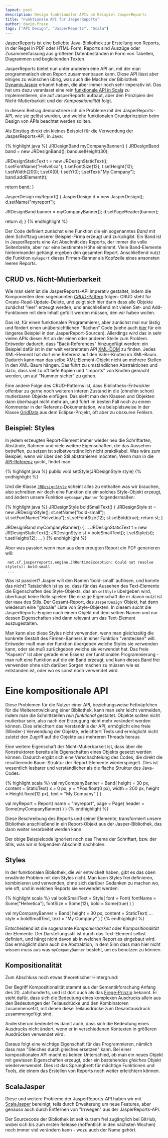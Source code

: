 ```yaml
---
layout: post
description: Design funktionaler APIs am Beispiel JasperReports
title: "Funktionale API für JasperReports"
author: david-frese
tags: ["API Design", "JasperReports", "Scala"]
---
```


[JasperReports](http://www.jaspersoft.com/reporting) ist eine beliebte
Java-Bibliothek zur Erstellung von Reports, in der Regel in PDF oder
HTML-Form. Reports sind Auszüge oder Zusammenfassung aus größeren
Datenbeständen in Form von Tabellen, Diagrammen und begleitenden
Texten.

JasperReports bietet nun unter anderem eine API an, mit der man
programmatisch einen Report zusammenbauen kann. Diese API lässt aber
einiges zu wünschen übrig, was auch die Macher der Bibliothek
[DynamicJasper](http://dynamicjasper.com/) erkannt haben, die aber
immer noch sehr imperativ ist. Das hat uns dazu veranlasst eine rein
[funktionale API in
Scala](https://github.com/active-group/ScalaJasper) zu implementieren,
die auf JasperReports aufbaut, aber den Prinzipien der
Nicht-Mutierbarkeit und der _Kompositionalität_ folgt.

In diesem Beitrag demonstriere ich die Probleme mit der
JasperReports-API, wie sie gelöst wurden, und welche funktionalen
Grundprinzipien beim Design von APIs beachtet werden sollten.

<!-- more start -->

Als Einstieg direkt ein kleines Beispiel für die Verwendung der
JasperReports-API, in Java:

{% highlight java %}
JRDesignBand myCompanyBanner() {
  JRDesignBand band = new JRDesignBand();
  band.setHeight(30);
  
  JRDesignStaticText t = new JRDesignStaticText();
  t.setFontName("Helvetica");
  t.setFontSize(12);
  t.setHeight(12);
  t.setWidth(200);
  t.setX(0);
  t.setY(0);
  t.setText("My Company");
  band.addElement(t);

  return band;
}

JasperDesign myReport() {
  JasperDesign d = new JasperDesign();
  d.setName("myreport");

  JRDesignBand banner = myCompanyBanner();
  d.setPageHeader(banner);

  return d;
}
{% endhighlight %}

Der Code definiert zunächst eine Funktion die ein sogenanntes
_Band_ mit dem Schriftzug unserer Beispiel-Firma erzeugt und
zurückgibt. Ein Band ist in JasperReports eine Art Abschnitt des
Reports, der immer die volle Seitenbreite, aber nur eine bestimmte
Höhe einnimmt. Viele Band-Elemente hintereinander gehängt ergeben den
gesamten Report. Anschließend nutzt die Funktion `myReport` dieses
Firmen-Banner als Kopfzeile eines ansonsten leeren Reports.

## CRUD vs. Nicht-Mutierbarkeit

Wie man sieht ist die JasperReports-API imperativ gestaltet,
indem die Komponenten dem sogenannten [_CRUD_-Pattern](http://en.wikipedia.org/wiki/Create,_read,_update_and_delete) folgen: CRUD steht
für Create-Read-Update-Delete, und zeigt sich hier darin dass alle
Objekte zunächst "leer" erzeugt werden, und anschließend mit vielen
Set- und Add-Funktionen mit dem Inhalt gefüllt werden müssen, den wir
haben wollen.

Das ist, für einen funktionalen Programmierer, aber zunächst mal nur
lästig und fördert einen unübersichtlichen "flachen" Code (siehe auch
[hier](http://code.jaspersoft.com/svn/repos/jasperreports/tags/jr-5-1-0/jasperreports/demo/samples/noxmldesign/src/NoXmlDesignApp.java)
für ein längeres Beispiel in den JasperReport-Sourcen). Allerdings
wird das in sehr vielen APIs dieser Art an der einen oder anderen
Stelle zum Problem. Entweder dadurch, dass "Back-References"
hinzugefügt werden: ein Beispiel dafür ist in der weit verbreiteten
API [XML-DOM](http://www.w3schools.com/dom/) zu finden. Jedes
XML-Element hat dort eine Referenz auf den Vater-Knoten im XML-Baum.
Dadurch kann man das selbe XML-Element-Objekt nicht an mehrere Stellen
in den XML-Baum hängen. Das führt zu umständlichen Abstraktionen und
dazu, dass viel zu oft tiefe Kopien und "Imports" von Knoten gemacht
werden, um auf "Nummer sicher" zu gehen.

Eine andere Folge des CRUD-Patterns ist, dass Bibliotheks-Entwickler
offenbar zu gerne noch weiteren interen Zustand in die (ohnehin schon)
mutierbaren Objekte einfügen. Das sieht man den Klassen und Objekten
dann überhaupt nicht mehr an, und führt im besten Fall noch zu einem
Kommentar in der Referenz-Dokumentation, wie beispielsweise in der
Klasse
[GridData](http://help.eclipse.org/indigo/index.jsp?topic=%2Forg.eclipse.platform.doc.isv%2Freference%2Fapi%2Forg%2Feclipse%2Fswt%2Flayout%2FGridData.html)
aus dem Eclipse-Projekt, oft aber zu obskuren Fehlern.

## Beispiel: Styles

In jedem erzeugten Report-Element immer wieder neu die Schriftarten,
Abstände, Rahmen und viele weitere Eigenschaften, die das Aussehen
betreffen, zu setzen ist selbstverständlich nicht praktikabel. Was wäre
zum Beispiel, wenn wir über den Stil abstrahieren möchten. Wenn man in
die [API-Referenz](http://jasperreports.sourceforge.net/api/net/sf/jasperreports/engine/JRPrintElement.html#setStyle%28net.sf.jasperreports.engine.JRStyle%29) guckt, findet man:

{% highlight java %}
public void setStyle(JRDesignStyle style)
{% endhighlight %}

Und die Klasse [`JRDesignStyle`](http://jasperreports.sourceforge.net/api/net/sf/jasperreports/engine/design/JRDesignStyle.html) scheint alles zu enthalten was wir
brauchen, also schreiben wir doch eine Funktion die ein solches
Style-Objekt erzeugt, and ändern unsere Funktion `myCompanyBanner`
folgendermaßen:

{% highlight java %}
JRDesignStyle boldSmallText() {
  JRDesignStyle st = new JRDesignStyle();
  st.setName("bold-small");
  st.setFontName("Helvetica");
  st.setFontSize(12);
  st.setBold(true);
  return st;
}

JRDesignBand myCompanyBanner() {
  ...
  JRDesignStaticText t = new JRDesignStaticText();
  JRDesignStyle st = boldSmallText();
  t.setStyle(st);
  t.setHeight(12);
  ...
}
{% endhighlight %}

Aber was passiert wenn man aus dem ereugten Report ein PDF generieren will:

     net.sf.jasperreports.engine.JRRuntimeException: Could not resolve style(s): bold-small
     ...

Was ist passiert? Jasper will den Namen 'bold-small' auflösen, und
konnte das nicht? Tatsächlich ist es so, dass für das Aussehen des
Text-Elements die Eigenschaften des Style-Objekts, das an `setStyle`
übergeben wird, überhaupt keine Rolle spielen! Die einzige Eigenschaft
die er davon nutzt ist der `Name` des Stils. Der Gesamt-Report, das
`JasperDesign`-Objekt, hat dann wiederum eine "globale" Liste von
Style-Objekten. In diesem sucht die JasperReports-Engine nach einem
Objekt mit dem selben Namen und nur dessen Eigenschaften sind dann
relevant um das Text-Element auszugestalten.

Man kann also diese Styles nicht verwenden, wenn man gleichzeitig die
konkrete Gestalt des Firmen-Banners in einer Funktion "verstecken"
will. Entweder muß man der Funktion übergeben welche Styles sie
verwenden kann, oder sie muß zurückgeben welche sie verwendet hat. Das
freie "Kapseln" ist aber gerade eine Essenz der funktionalen
Programmierung - man ruft eine Funktion auf die ein Band erzeugt, und
kann dieses Band frei verwenden ohne sich darüber Sorgen machen zu
müssen wie es entstanden ist, oder wo es sonst noch verwendet wird.

# Eine kompositionale API

Diese Problemen für die Nutzer einer API, beziehungsweise
Fettnäpfchen für die Weiterentwicklung einer Bibliothek, kann man sehr
leicht vermeiden, indem man die Schnittstellen _rein funktional_
gestaltet. Objekte sollten nicht mutierbar sein, also nach der
Erzeugung nicht mehr verändert werden können. Dies erleichtert das
Verständnis der API, ermöglicht eine freie (Wieder-) Verwendung der
Objekte, erleichtert Tests und ermöglicht nicht zuletzt den Zugriff
auf die Objekte aus mehreren Threads heraus.

Eine weitere Eigenschaft der Nicht-Mutierbarkeit ist, dass über die
Konstruktoren bereits alle Eigenschaften eines Objekts gesetzt werden
können. Dadurch ergibt sich eine Verschachtelung des Codes, die direkt
die resultierende Baum-Struktur der Report-Elemente wiederspiegelt.
Dies ist wesentlich lesbarer und verständlicher als die flache
Struktur des Java-Codes:

{% highlight scala %}
val myCompanyBanner = Band(
  height = 30 px,
  content = StaticText(
    x = 0 px,
    y = YPos.float(0 px),
    width = 200 px,
    height = Height.fixed(12 px),
    text = "My Company"
  )
)

val myReport = Report(
  name = "myreport",
  page = Page(
    header = Some(myCompanyBanner)
  )
)
{% endhighlight %}

Diese Beschreibung des Reports und seiner Elemente, transformiert
unsere Bibliothek anschließend in ein Report-Objekt aus der
Jasper-Bibliothek, das dann weiter verarbeitet werden kann.

Der obige Beispielcode ignoriert noch das Thema der Schriftart, bzw.
der Stils, was wir in folgendem Abschnitt nachholen.

## Styles

In der funktionalen Bibliothek, die wir entwickelt haben, gibt es das
oben erwähnte Problem mit den Styles nicht. Man kann Styles frei
definieren, kombinieren und verwenden, ohne sich darüber Gedanken zu
machen wo, wie oft, und in welchen Reports sie verwendet werden:

{% highlight scala %}
val boldSmallText = Style(
  font = Font(
    fontName = Some("Helvetica"),
    fontSize = Some(12),
    bold = Some(true)
  )
)

val myCompanyBanner = Band(
  height = 30 px,
  content = StaticText(
    ...
    style = boldSmallText,
    text = "My Company"
  )
)
{% endhighlight %}

Entscheidend ist die sogenannte _Komponierbarkeit_ oder
_Kompositionalität_ der Elemente. Der Darstellungsstil ist durch das
Text-Element selbst definiert, und hängt nicht davon ab in welchen
Report es eingebaut wird. Das ermöglicht dann auch die Abstraktion, in
dem Sinn dass man hier nicht wissen muss aus was `myCompanyBanner`
besteht, um es benutzen zu können.

## Kompositionalität

Zum Abschluss noch etwas theoretischer Hintergrund:

Der Begriff Kompositionalität stammt aus der Semantikforschung Anfang
des 20. Jahrhunderts, und ist dort auch als das
[Frege-Prinzip](http://de.wikipedia.org/wiki/Frege-Prinzip) bekannt.
Er steht dafür, dass sich die Bedeutung eines komplexen Ausdrucks allein aus
den Bedeutungen der Teilausdrücke und den Kombinatoren zusammensetzt,
mit denen diese Teilausdrücke zum Gesamtausdruck zusammengefügt sind.

Andersherum bedeutet es damit auch, dass sich die Bedeutung eines
Ausdrucks nicht ändert, wenn er in verschiedenen Kontexten in größeren
Ausdrücken verwendet wird.

Daraus folgt eine wichtige Eigenschaft für das Programmieren, nämlich
dass man "Gleiches durch gleiches ersetzen" kann. Bei einer
kompositionalen API macht es keinen Unterschied, ob man ein neues
Objekt mit gewissen Eigenschaften erzeugt, oder ein bestehendes
_gleiches_ Objekt wiederverwendet. Dies ist das Sprungbrett für
mächtige Funktionen und Tools, die einem das Erstellen von Reports
noch weiter erleichtern können.

## ScalaJasper

Diese und weitere Probleme der JasperReports-API haben wir mit
[ScalaJasper](https://github.com/active-group/ScalaJasper) bereinigt;
teils durch Erweiterung um neue Features, aber genauso auch durch
Entfernen von "Irrwegen" aus der JasperReports-API.

Der Sourcecode der Bibliothek ist seit kurzem frei zugänglich bei
GitHub, wobei sich bis zum ersten Release (hoffentlich in den nächsten
Wochen) noch immer viel verändern kann - wozu auch der Name gehört.
